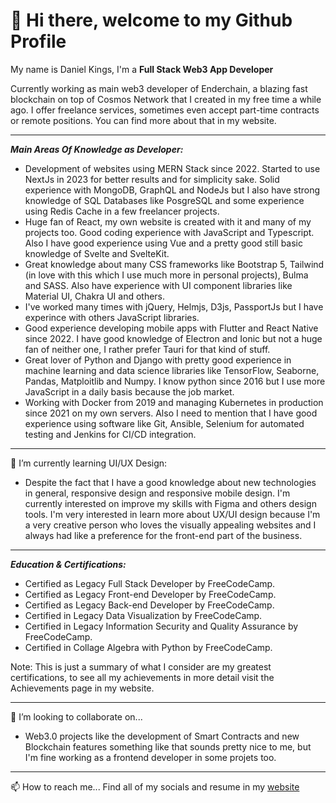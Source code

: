 # 👋 Hi there, welcome to my Github Profile
My name is Daniel Kings, I'm a **Full Stack Web3 App Developer**

Currently working as main web3 developer of Enderchain, a blazing fast blockchain on top of Cosmos Network that I created in my free time a while ago.
I offer freelance services, sometimes even accept part-time contracts or remote positions. You can find more about that in my website.
***
***Main Areas Of Knowledge as Developer:***
-	Development of websites using MERN Stack since 2022. Started to use NextJs in 2023 for better results and for simplicity sake. Solid experience with MongoDB, GraphQL and NodeJs but I also have strong knowledge of SQL Databases like PosgreSQL and some experience using Redis Cache in a few freelancer projects.
-	Huge fan of React, my own website is created with it and many of my projects too. Good coding experience with JavaScript and Typescript. Also I have good experience using Vue and a pretty good still basic knowledge of Svelte and SvelteKit. 
-	Great knowledge about many CSS frameworks like Bootstrap 5, Tailwind (in love with this which I use much more in personal projects), Bulma and SASS. Also have experience with UI component libraries like Material UI, Chakra UI and others. 
-	I've worked many times with jQuery, Helmjs, D3js, PassportJs but I have experince with others JavaScript libraries.
-	Good experience developing mobile apps with Flutter and React Native since 2022. I have good knowledge of Electron and Ionic but not a huge fan of neither one, I rather prefer Tauri for that kind of stuff.  
-	Great lover of Python and Django with pretty good experience in machine learning and data science libraries like TensorFlow, Seaborne, Pandas, Matploitlib and Numpy. I know python since 2016 but I use more JavaScript in a daily basis because the job market.
-	Working with Docker from 2019 and managing Kubernetes in production since 2021 on my own servers. Also I need to mention that I have good experience using software like Git, Ansible, Selenium for automated testing and Jenkins for CI/CD integration. 
***
 🌱 I’m currently learning UI/UX Design:
 - Despite the fact that I have a	good knowledge about new technologies in general, responsive design and responsive mobile design. I'm currently interested on improve my skills with Figma and others design tools. I'm very interested in learn more about UX/UI design because I'm a very creative person who loves the visually appealing websites and I always had like a preference for the front-end part of the business.
***
***Education & Certifications:***
- Certified as Legacy Full Stack Developer by FreeCodeCamp.
- Certified as Legacy Front-end Developer by  FreeCodeCamp.
- Certified as Legacy Back-end Developer by FreeCodeCamp.
- Certified in Legacy Data Visualization by FreeCodeCamp.
- Certified in Legacy Information Security and Quality Assurance by FreeCodeCamp.
- Certified in Collage Algebra with Python by FreeCodeCamp.

Note: This is just a summary of what I consider are my greatest certifications, to see all my achievements in more detail visit the Achievements page in my website. 
***
💞️ I’m looking to collaborate on...
- Web3.0 projects like the development of Smart Contracts and new Blockchain features something like that sounds pretty nice to me, but I'm fine working as a frontend developer in some projets too. 
***
📫 How to reach me...
Find all of my socials and resume in my [website](https://www.danielkings.dev)
